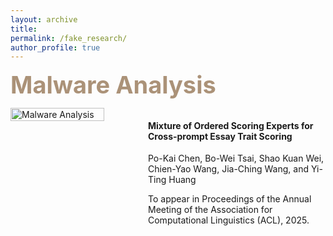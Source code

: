 ```yaml
---
layout: archive
title: 
permalink: /fake_research/
author_profile: true
---
```

<!-- Malware Analysis Paragraph-->
<span style="color:#AB9278;font-weight:700;font-size:38px"> Malware Analysis </span>


<div style="display: flex; align-items: flex-start; gap: 20px;">
  <div style="width: 15%; min-width: 12.5rem;">
    <img id="thumbnail" src="/images/Malware_Analysis.png" alt="Malware Analysis"
         style="width: 100%; height: auto; max-width: 150px; cursor: pointer;">
  </div>

  <div style="width: 72%;">
    <h4 class="m_8a5d1357 mantine-Title-root"
        style="--title-fw:var(--mantine-h4-font-weight); --title-lh:var(--mantine-h4-line-height); --title-fz:var(--mantine-h4-font-size);"
        data-order="4">
      Mixture of Ordered Scoring Experts for Cross-prompt Essay Trait Scoring
    </h4>
    <p class="mantine-focus-auto m_b6d8b162 mantine-Text-root">
      Po-Kai Chen, Bo-Wei Tsai, Shao Kuan Wei, Chien-Yao Wang, Jia-Ching Wang, and Yi-Ting Huang
    </p>
    <p class="mantine-focus-auto m_b6d8b162 mantine-Text-root">
      To appear in Proceedings of the Annual Meeting of the Association for Computational Linguistics (ACL), 2025.
    </p>
  </div>
</div>

<!-- Modal for enlarged image -->
<div id="imageModal"
     style="display: none; position: fixed; z-index: 999; padding-top: 60px; left: 0; top: 0; width: 100vw; height: 100vh; overflow: auto; background-color: rgba(0,0,0,0.8);">
  <span id="closeModal"
        style="position: absolute; top: 30px; right: 35px; color: white; font-size: 40px; font-weight: bold; cursor: pointer;">&times;</span>
  <img id="modalImage" style="margin: auto; display: block; max-width: 90%; max-height: 80%;">
</div>

<script>
  const modal = document.getElementById("imageModal");
  const modalImg = document.getElementById("modalImage");
  const thumbnail = document.getElementById("thumbnail");
  const closeModal = document.getElementById("closeModal");

  thumbnail.onclick = function () {
    modal.style.display = "block";
    modalImg.src = this.src;
  }

  closeModal.onclick = function () {
    modal.style.display = "none";
  }

  window.onclick = function (event) {
    if (event.target === modal) {
      modal.style.display = "none";
    }
  }
</script>

